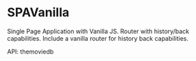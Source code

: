 # SPAVanilla
Single Page Application with Vanilla JS. Router with history/back capabilities.
Include a vanilla router for history back capabilities.

API: themoviedb
